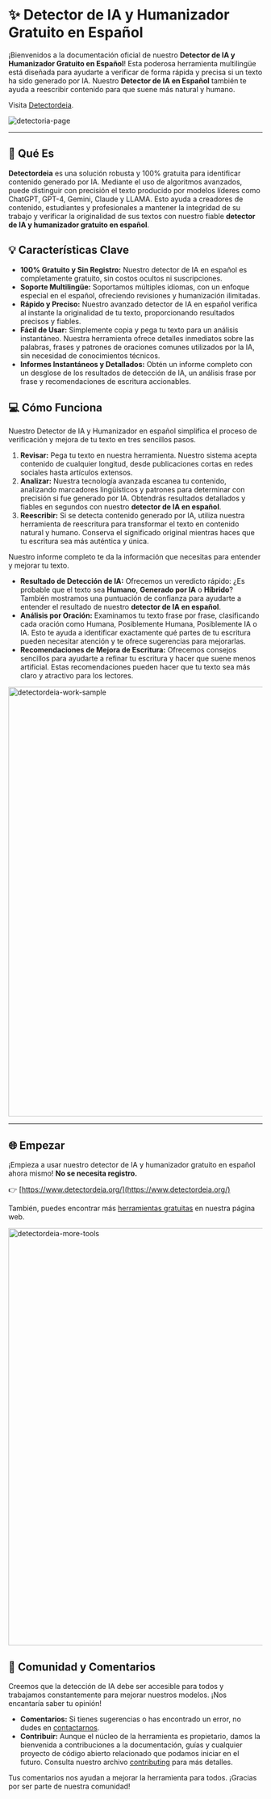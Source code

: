 # ✨ Detector de IA y Humanizador Gratuito en Español

¡Bienvenidos a la documentación oficial de nuestro **Detector de IA y Humanizador Gratuito en Español**\! Esta poderosa herramienta multilingüe está diseñada para ayudarte a verificar de forma rápida y precisa si un texto ha sido generado por IA. Nuestro **Detector de IA en Español** también te ayuda a reescribir contenido para que suene más natural y humano.

Visita [Detectordeia](https://www.detectordeia.org/).

![detectoria-page](https://github.com/user-attachments/assets/41f08562-c144-4a27-9290-36bab636df21)

-----

## 🚀 Qué Es

**Detectordeia** es una solución robusta y 100% gratuita para identificar contenido generado por IA. Mediante el uso de algoritmos avanzados, puede distinguir con precisión el texto producido por modelos líderes como ChatGPT, GPT-4, Gemini, Claude y LLAMA. Esto ayuda a creadores de contenido, estudiantes y profesionales a mantener la integridad de su trabajo y verificar la originalidad de sus textos con nuestro fiable **detector de IA y humanizador gratuito en español**.

## 💡 Características Clave

  - **100% Gratuito y Sin Registro:** Nuestro detector de IA en español es completamente gratuito, sin costos ocultos ni suscripciones.
  - **Soporte Multilingüe:** Soportamos múltiples idiomas, con un enfoque especial en el español, ofreciendo revisiones y humanización ilimitadas.
  - **Rápido y Preciso:** Nuestro avanzado detector de IA en español verifica al instante la originalidad de tu texto, proporcionando resultados precisos y fiables.
  - **Fácil de Usar:** Simplemente copia y pega tu texto para un análisis instantáneo. Nuestra herramienta ofrece detalles inmediatos sobre las palabras, frases y patrones de oraciones comunes utilizados por la IA, sin necesidad de conocimientos técnicos.
  - **Informes Instantáneos y Detallados:** Obtén un informe completo con un desglose de los resultados de detección de IA, un análisis frase por frase y recomendaciones de escritura accionables.

## 💻 Cómo Funciona

Nuestro Detector de IA y Humanizador en español simplifica el proceso de verificación y mejora de tu texto en tres sencillos pasos.

1.  **Revisar:** Pega tu texto en nuestra herramienta. Nuestro sistema acepta contenido de cualquier longitud, desde publicaciones cortas en redes sociales hasta artículos extensos.
2.  **Analizar:** Nuestra tecnología avanzada escanea tu contenido, analizando marcadores lingüísticos y patrones para determinar con precisión si fue generado por IA. Obtendrás resultados detallados y fiables en segundos con nuestro **detector de IA en español**.
3.  **Reescribir:** Si se detecta contenido generado por IA, utiliza nuestra herramienta de reescritura para transformar el texto en contenido natural y humano. Conserva el significado original mientras haces que tu escritura sea más auténtica y única.

Nuestro informe completo te da la información que necesitas para entender y mejorar tu texto.

  - **Resultado de Detección de IA:** Ofrecemos un veredicto rápido: ¿Es probable que el texto sea **Humano**, **Generado por IA** o **Híbrido**? También mostramos una puntuación de confianza para ayudarte a entender el resultado de nuestro **detector de IA en español**.
  - **Análisis por Oración:** Examinamos tu texto frase por frase, clasificando cada oración como Humana, Posiblemente Humana, Posiblemente IA o IA. Esto te ayuda a identificar exactamente qué partes de tu escritura pueden necesitar atención y te ofrece sugerencias para mejorarlas.
  - **Recomendaciones de Mejora de Escritura:** Ofrecemos consejos sencillos para ayudarte a refinar tu escritura y hacer que suene menos artificial. Estas recomendaciones pueden hacer que tu texto sea más claro y atractivo para los lectores.

<img width="1584" height="850" alt="detectordeia-work-sample" src="https://github.com/user-attachments/assets/1d4c8631-055d-442b-8d51-b7d9df05cb53" />

-----

## 🌐 Empezar

¡Empieza a usar nuestro detector de IA y humanizador gratuito en español ahora mismo\! **No se necesita registro.**

👉 [https://www.detectordeia.org/](https://www.detectordeia.org/)

También, puedes encontrar más [herramientas gratuitas](https://www.detectordeia.org/herramientas-ia) en nuestra página web.

<img width="1705" height="826" alt="detectordeia-more-tools" src="https://github.com/user-attachments/assets/7e48f2d9-fefe-4d0f-a319-093f91996ab6" />


## 🤝 Comunidad y Comentarios

Creemos que la detección de IA debe ser accesible para todos y trabajamos constantemente para mejorar nuestros modelos. ¡Nos encantaría saber tu opinión\!

  - **Comentarios:** Si tienes sugerencias o has encontrado un error, no dudes en [contactarnos](https://www.detectordeia.org/cont%C3%A1ctanos).
  - **Contribuir:** Aunque el núcleo de la herramienta es propietario, damos la bienvenida a contribuciones a la documentación, guías y cualquier proyecto de código abierto relacionado que podamos iniciar en el futuro. Consulta nuestro archivo [contributing](/contributing.md) para más detalles.

Tus comentarios nos ayudan a mejorar la herramienta para todos. ¡Gracias por ser parte de nuestra comunidad\!
